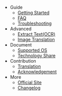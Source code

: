 - Guide
  - [Getting Started](/getting-started)
  - [FAQ](/faq)
  - [Troubleshooting](/troubleshooting)
- Advanced
  - [Extract Text(OCR)](/extract-text-ocr)
  - [Image Translation](/image-translation)
- Document
  - [Supported OS](/supported-OS)
  - [Technology Share](/development-technology)
- Contribution
  - [Translation](/translation)
  - [Acknowledgement](/acknowledgement)
- More
  - [Official Site](/office-site)
  - [Changelog](/changelog)
  <!-- - [Donate](/donate) -->

